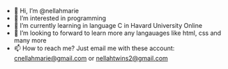 - 👋 Hi, I’m @nellahmarie
- 👀 I’m interested in programming
- 🌱 I’m currently learning in language C in Havard University Online
- 💞️ I’m looking to forward to learn more any langauages like html, css and many more
- 📫 How to reach me? Just email me with these account: cnellahmarie@gmail.com or nellahtwins2@gmail.com

<!---
nellahmarie/nellahmarie is a ✨ special ✨ repository because its `README.md` (this file) appears on your GitHub profile.
You can click the Preview link to take a look at your changes.
--->
